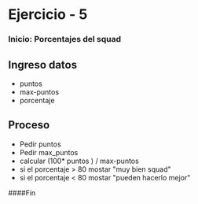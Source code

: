 # Ejercicio - 5

### Inicio: Porcentajes del squad

## Ingreso datos

 + puntos
 + max-puntos
 + porcentaje
 
## Proceso

 + Pedir puntos
 + Pedír max_puntos
 + calcular (100* puntos ) / max-puntos
 + si el porcentaje > 80 mostar "muy bien squad"
 + si el porcentaje < 80 mostar "pueden hacerlo mejor"
 
####Fin